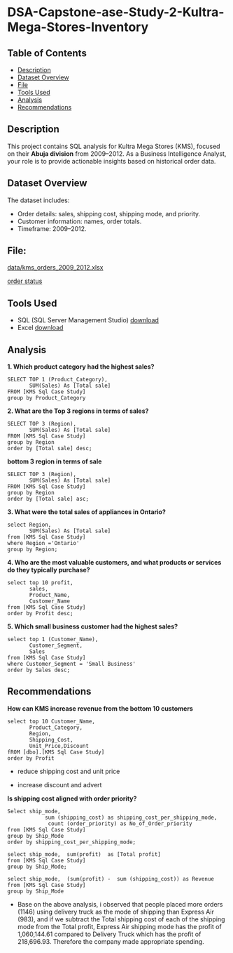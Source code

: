# DSA-Capstone-ase-Study-2-Kultra-Mega-Stores-Inventory

## Table of Contents
+ [Description](#description)
+ [Dataset Overview](#Dataset-Overview)
+ [File](#File)
+ [Tools Used](#Tools-Used)
+ [Analysis](#Analysis)
+ [Recommendations](#Recommendations)

## Description
This project contains SQL analysis for Kultra Mega Stores (KMS), focused on their **Abuja division** from 2009–2012. As a Business Intelligence Analyst, your role is to provide actionable insights based on historical order data.

## Dataset Overview

The dataset includes:
- Order details: sales, shipping cost, shipping mode, and priority.
- Customer information: names, order totals.
- Timeframe: 2009–2012.

## File:

[ data/kms_orders_2009_2012.xlsx
](https://github.com/OyewaleA/DSA-Capstone-ase-Study-2-Kultra-Mega-Stores-Inventory/blob/3e0519cdce85ff844df1ae714815c13d39d21bee/KMS%20Sql%20Case%20Study.csv)

[order status](https://github.com/OyewaleA/DSA-Capstone-ase-Study-2-Kultra-Mega-Stores-Inventory/blob/main/Order_Status.csv)

##  Tools Used

- SQL (SQL Server Management Studio) [download](https://www.microsoft.com/en/sql-server/sql-server-downloads)
- Excel [download](https://microsoft-excel.en.softonic.com/download)

## Analysis

**1. Which product category had the highest sales?**
```
SELECT TOP 1 (Product_Category),
       SUM(Sales) As [Total sale]
FROM [KMS Sql Case Study]
group by Product_Category
```
**2. What are the Top 3 regions in terms of sales?**
```
SELECT TOP 3 (Region),
       SUM(Sales) As [Total sale]
FROM [KMS Sql Case Study]
group by Region
order by [Total sale] desc;
```

**bottom 3 region in terms of sale**
```
SELECT TOP 3 (Region), 
       SUM(Sales) As [Total sale]
FROM [KMS Sql Case Study]
group by Region
order by [Total sale] asc;
```


**3. What were the total sales of appliances in Ontario?**
```
select Region,
       SUM(Sales) As [Total sale]
from [KMS Sql Case Study]
where Region ='Ontario'
group by Region;
```
**4. Who are the most valuable customers, and what products or services do they typically purchase?**
```
select top 10 profit, 
       sales, 
       Product_Name, 
       Customer_Name
from [KMS Sql Case Study]
order by Profit desc;
```

**5. Which small business customer had the highest sales?**

```
select top 1 (Customer_Name),
       Customer_Segment,  
       Sales
from [KMS Sql Case Study]
where Customer_Segment = 'Small Business'
order by Sales desc;
```

## Recommendations
**How can KMS increase revenue from the bottom 10 customers**

```
select top 10 Customer_Name,
       Product_Category,
       Region,
       Shipping_Cost,
       Unit_Price,Discount
fROM [dbo].[KMS Sql Case Study]
order by Profit
```


-  reduce shipping cost and unit price

- increase discount and advert


**Is shipping cost aligned with order priority?**

```
Select ship_mode, 
     		sum (shipping_cost) as shipping_cost_per_shipping_mode, 
		     count (order_priority) as No_of_Order_priority
from [KMS Sql Case Study]
group by Ship_Mode
order by shipping_cost_per_shipping_mode;

select ship_mode,  sum(profit)  as [Total profit]
from [KMS Sql Case Study]
group by Ship_Mode;

select ship_mode,  (sum(profit) -  sum (shipping_cost)) as Revenue
from [KMS Sql Case Study]
group by Ship_Mode
```
- Base on the above analysis, i observed that people placed more orders (1146) using delivery truck as the mode of shipping than Express Air (983),
and if we subtract the Total shipping cost of each of the shipping mode from the Total profit, 
Express Air shipping mode has the profit of 1,060,144.61 compared to Delivery Truck which has the profit of 218,696.93.
Therefore the company made appropriate spending.


